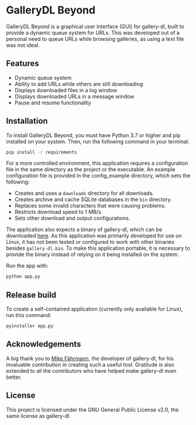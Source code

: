 # GalleryDL Beyond

GalleryDL Beyond is a graphical user interface (GUI) for gallery-dl, built to provide a dynamic queue system for URLs. This was developed out of a personal need to queue URLs while browsing galleries, as using a text file was not ideal.

## Features

- Dynamic queue system
- Ability to add URLs while others are still downloading
- Displays downloaded files in a log window
- Displays downloaded URLs in a message window
- Pause and resume functionality

## Installation

To install GalleryDL Beyond, you must have Python 3.7 or higher and pip installed on your system. Then, run the following command in your terminal:

```bash
pip install -r requirements
```

For a more controlled environment, this application requires a configuration file in the same directory as the project or the executable. An example configuration file is provided in the config_example directory, which sets the following:

- Creates and uses a `downloads` directory for all downloads.
- Creates archive and cache SQLite databases in the `bin` directory.
- Replaces some invalid characters that were causing problems.
- Restricts download speed to 1 MB/s.
- Sets other download and output configurations.

The application also expects a binary of gallery-dl, which can be downloaded [here](https://github.com/mikf/gallery-dl/releases). As this application was primarily developed for use on Linux, it has not been tested or configured to work with other binaries besides `gallery-dl.bin`. To make this application portable, it is necessary to provide the binary instead of relying on it being installed on the system.

Run the app with:

```bash
python app.py
```

## Release build

To create a self-contained application (currently only available for Linux), run this command:

```bash
pyinstaller app.py
```

## Acknowledgements
A big thank you to [Mike Fährmann](https://github.com/mikf), the developer of gallery-dl, for his invaluable contribution in creating such a useful tool. Gratitude is also extended to all the contributors who have helped make gallery-dl even better.

## License
This project is licensed under the GNU General Public License v2.0, the same license as gallery-dl.